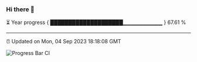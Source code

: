 ### Hi there 👋

⏳ Year progress { ████████████████████▁▁▁▁▁▁▁▁▁▁ } 67.61 %

---

⏰ Updated on Mon, 04 Sep 2023 18:18:08 GMT

![Progress Bar CI](https://github.com/liununu/liununu/workflows/Progress%20Bar%20CI/badge.svg)
